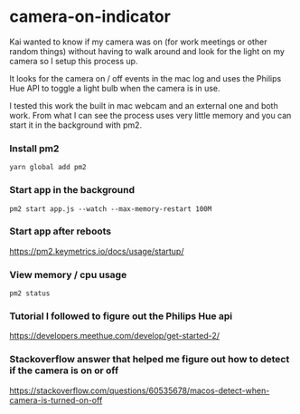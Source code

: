 # camera-on-indicator

Kai wanted to know if my camera was on (for work meetings or other random things) without having to walk around and look for the light on my camera so I setup this process up.

It looks for the camera on / off events in the mac log and uses the Philips Hue API to toggle a light bulb when the camera is in use.

I tested this work the built in mac webcam and an external one and both work. From what I can see the process uses very little memory and you can start it in the background with pm2.

### Install pm2
```
yarn global add pm2
```

### Start app in the background
```
pm2 start app.js --watch --max-memory-restart 100M
```

### Start app after reboots
https://pm2.keymetrics.io/docs/usage/startup/

### View memory / cpu usage
```
pm2 status
```

### Tutorial I followed to figure out the Philips Hue api
https://developers.meethue.com/develop/get-started-2/


### Stackoverflow answer that helped me figure out how to detect if the camera is on or off
https://stackoverflow.com/questions/60535678/macos-detect-when-camera-is-turned-on-off
